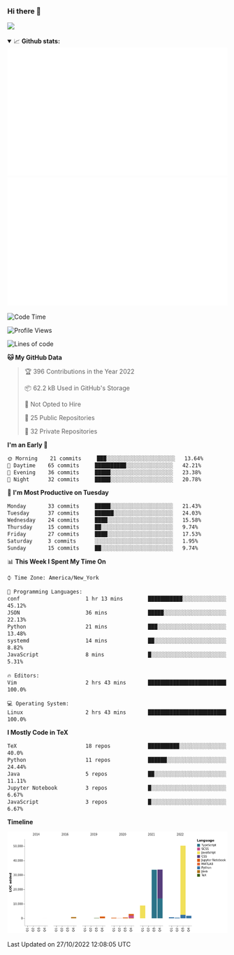 ### Hi there 👋
 <!--<a href=""><img src="https://img.shields.io/badge/gmail-%23D14836.svg?&style=for-the-badge&logo=gmail&logoColor=white"/></a>-->
 <a href="https://twitter.com/shahanM"><img src="https://img.shields.io/badge/twitter-%231DA1F2.svg?&style=for-the-badge&logo=twitter&logoColor=white"/></a>
 <!--<a href=""><img src="https://img.shields.io/badge/linkedin-%230077B5.svg?&style=for-the-badge&logo=linkedin&logoColor=white"/></a>-->
<details open>
  <summary>📈 <b>Github stats:</b></summary>
  <img src="https://raw.githubusercontent.com/ShahanM/stats-github/master/generated/overview.svg#gh-dark-mode-only" />
  <!--![](https://raw.githubusercontent.com/username/github-stats/master/generated/overview.svg#gh-light-mode-only)-->
  <img src="https://raw.githubusercontent.com/ShahanM/stats-github/master/generated/languages.svg#gh-dark-mode-only" />
  <!--![](https://raw.githubusercontent.com/username/github-stats/master/generated/languages.svg#gh-light-mode-only)-->
  <!--<img src="https://raw.githubusercontent.com/ShahanM/github-stats/master/generated/overview.svg"/>-->
  <!--<img src="https://raw.githubusercontent.com/ShahanM/github-stats/master/generated/languages.svg"/>-->
</details>


<!--
**ShahanM/ShahanM** is a ✨ _special_ ✨ repository because its `README.md` (this file) appears on your GitHub profile.

Here are some ideas to get you started:

- 🔭 I’m currently working on ...
- 🌱 I’m currently learning ...
- 👯 I’m looking to collaborate on ...
- 🤔 I’m looking for help with ...
- 💬 Ask me about ...
- 📫 How to reach me: ...
- 😄 Pronouns: ...
- ⚡ Fun fact: ...
-->

<!--START_SECTION:waka-->
![Code Time](http://img.shields.io/badge/Code%20Time-584%20hrs%2031%20mins-blue)

![Profile Views](http://img.shields.io/badge/Profile%20Views-0-blue)

![Lines of code](https://img.shields.io/badge/From%20Hello%20World%20I%27ve%20Written-136%20Thousand%20lines%20of%20code-blue)

**🐱 My GitHub Data** 

> 🏆 396 Contributions in the Year 2022
 > 
> 📦 62.2 kB Used in GitHub's Storage 
 > 
> 🚫 Not Opted to Hire
 > 
> 📜 25 Public Repositories 
 > 
> 🔑 32 Private Repositories  
 > 
**I'm an Early 🐤** 

```text
🌞 Morning    21 commits     ███░░░░░░░░░░░░░░░░░░░░░░   13.64% 
🌆 Daytime    65 commits     ██████████░░░░░░░░░░░░░░░   42.21% 
🌃 Evening    36 commits     █████░░░░░░░░░░░░░░░░░░░░   23.38% 
🌙 Night      32 commits     █████░░░░░░░░░░░░░░░░░░░░   20.78%

```
📅 **I'm Most Productive on Tuesday** 

```text
Monday       33 commits     █████░░░░░░░░░░░░░░░░░░░░   21.43% 
Tuesday      37 commits     ██████░░░░░░░░░░░░░░░░░░░   24.03% 
Wednesday    24 commits     ████░░░░░░░░░░░░░░░░░░░░░   15.58% 
Thursday     15 commits     ██░░░░░░░░░░░░░░░░░░░░░░░   9.74% 
Friday       27 commits     ████░░░░░░░░░░░░░░░░░░░░░   17.53% 
Saturday     3 commits      ░░░░░░░░░░░░░░░░░░░░░░░░░   1.95% 
Sunday       15 commits     ██░░░░░░░░░░░░░░░░░░░░░░░   9.74%

```


📊 **This Week I Spent My Time On** 

```text
⌚︎ Time Zone: America/New_York

💬 Programming Languages: 
conf                     1 hr 13 mins        ███████████░░░░░░░░░░░░░░   45.12% 
JSON                     36 mins             █████░░░░░░░░░░░░░░░░░░░░   22.13% 
Python                   21 mins             ███░░░░░░░░░░░░░░░░░░░░░░   13.48% 
systemd                  14 mins             ██░░░░░░░░░░░░░░░░░░░░░░░   8.82% 
JavaScript               8 mins              █░░░░░░░░░░░░░░░░░░░░░░░░   5.31%

🔥 Editors: 
Vim                      2 hrs 43 mins       █████████████████████████   100.0%

💻 Operating System: 
Linux                    2 hrs 43 mins       █████████████████████████   100.0%

```

**I Mostly Code in TeX** 

```text
TeX                      18 repos            ██████████░░░░░░░░░░░░░░░   40.0% 
Python                   11 repos            ██████░░░░░░░░░░░░░░░░░░░   24.44% 
Java                     5 repos             ██░░░░░░░░░░░░░░░░░░░░░░░   11.11% 
Jupyter Notebook         3 repos             █░░░░░░░░░░░░░░░░░░░░░░░░   6.67% 
JavaScript               3 repos             █░░░░░░░░░░░░░░░░░░░░░░░░   6.67%

```


**Timeline**

![Chart not found](https://raw.githubusercontent.com/ShahanM/ShahanM/main/charts/bar_graph.png) 


 Last Updated on 27/10/2022 12:08:05 UTC
<!--END_SECTION:waka-->
